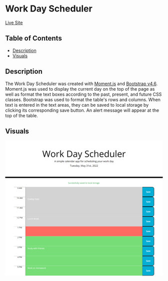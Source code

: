 # Work Day Scheduler

[Live Site](https://mycancel.github.io/work-day-scheduler/)

## Table of Contents

- [Description](#description)
- [Visuals](#visuals)

## Description

The Work Day Scheduler was created with [Moment.js](https://momentjs.com/) and [Bootstrap v4.6](https://getbootstrap.com/docs/4.6/getting-started/introduction/). Moment.js was used to display the current day on the top of the page as well as format the text boxes according to the past, present, and future CSS classes. Bootstrap was used to format the table's rows and columns. When text is entered in the text areas, they can be saved to local storage by clicking its corresponding save button. An alert message will appear at the top of the table.

## Visuals

![Work Day Scheduler Live Site](./images/work-day-scheduler.png)